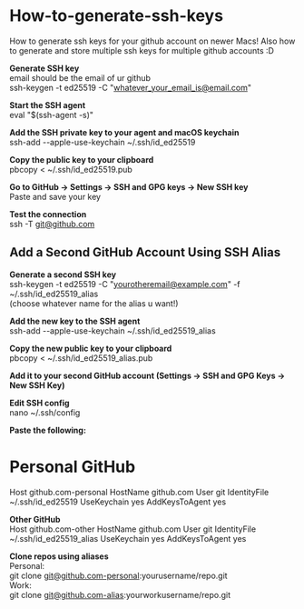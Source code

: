 # How-to-generate-ssh-keys
How to generate ssh keys for your github account on newer Macs! Also how to generate and store multiple ssh keys for multiple github accounts :D

**Generate SSH key**  
email should be the email of ur github  
ssh-keygen -t ed25519 -C "whatever_your_email_is@email.com"

**Start the SSH agent**  
eval "$(ssh-agent -s)"

**Add the SSH private key to your agent and macOS keychain**  
ssh-add --apple-use-keychain ~/.ssh/id_ed25519

**Copy the public key to your clipboard**  
pbcopy < ~/.ssh/id_ed25519.pub

 **Go to GitHub → Settings → SSH and GPG keys → New SSH key**  
Paste and save your key

**Test the connection**  
ssh -T git@github.com


## Add a Second GitHub Account Using SSH Alias ##

**Generate a second SSH key**  
ssh-keygen -t ed25519 -C "yourotheremail@example.com" -f ~/.ssh/id_ed25519_alias  
(choose whatever name for the alias u want!)

**Add the new key to the SSH agent**  
ssh-add --apple-use-keychain ~/.ssh/id_ed25519_alias

**Copy the new public key to your clipboard**  
pbcopy < ~/.ssh/id_ed25519_alias.pub

**Add it to your second GitHub account (Settings → SSH and GPG Keys → New SSH Key)**  

**Edit SSH config**  
nano ~/.ssh/config

**Paste the following:**  
# Personal GitHub
Host github.com-personal
  HostName github.com
  User git
  IdentityFile ~/.ssh/id_ed25519
  UseKeychain yes
  AddKeysToAgent yes  

**Other GitHub**  
Host github.com-other
  HostName github.com
  User git
  IdentityFile ~/.ssh/id_ed25519_alias
  UseKeychain yes
  AddKeysToAgent yes  

**Clone repos using aliases**  
Personal:  
git clone git@github.com-personal:yourusername/repo.git  
Work:  
git clone git@github.com-alias:yourworkusername/repo.git